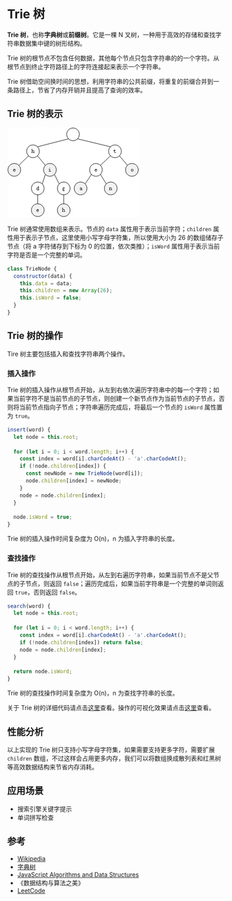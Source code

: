 # Trie 树

**Trie 树**，也称**字典树**或**前缀树**。它是一棵 N 叉树，一种用于高效的存储和查找字符串数据集中键的树形结构。

Trie 树的根节点不包含任何数据，其他每个节点只包含字符串的的一个字符。从根节点到终止字符路径上的字符连接起来表示一个字符串。

Trie 树借助空间换时间的思想，利用字符串的公共前缀，将重复的前缀合并到一条路径上，节省了内存开销并且提高了查询的效率。

## Trie 树的表示

![Trie 结构图](../images/algorithm/trie.png)

Trie 树通常使用数组来表示。节点的 `data` 属性用于表示当前字符；`children` 属性用于表示子节点，这里使用小写字母字符集，所以使用大小为 26 的数组储存子节点（将 a 字符储存到下标为 0 的位置，依次类推）；`isWord` 属性用于表示当前字符是否是一个完整的单词。

``` js
class TrieNode {
  constructor(data) {
    this.data = data;
    this.children = new Array(26);
    this.isWord = false;
  }
}
```

## Trie 树的操作

Tire 树主要包括插入和查找字符串两个操作。

### 插入操作

Trie 树的插入操作从根节点开始，从左到右依次遍历字符串中的每一个字符；如果当前字符不是当前节点的子节点，则创建一个新节点作为当前节点的子节点，否则将当前节点指向子节点；字符串遍历完成后，将最后一个节点的 `isWord` 属性置为 `true`。

``` js
insert(word) {
  let node = this.root;

  for (let i = 0; i < word.length; i++) {
    const index = word[i].charCodeAt() - 'a'.charCodeAt();
    if (!node.children[index]) {
      const newNode = new TrieNode(word[i]);
      node.children[index] = newNode;
    }
    node = node.children[index];
  }

  node.isWord = true;
}
```

Trie 树的插入操作时间复杂度为 O(n)，n 为插入字符串的长度。

### 查找操作

Trie 树的查找操作从根节点开始，从左到右遍历字符串，如果当前节点不是父节点的子节点，则返回 `false`；遍历完成后，如果当前字符串是一个完整的单词则返回 `true`，否则返回 `false`。

``` js
search(word) {
  let node = this.root;

  for (let i = 0; i < word.length; i++) {
    const index = word[i].charCodeAt() - 'a'.charCodeAt();
    if (!node.children[index]) return false;
    node = node.children[index];
  }

  return node.isWord;
}
```

Trie 树的查找操作时间复杂度为 O(n)，n 为查找字符串的长度。

关于 Trie 树的详细代码请点击[这里](https://github.com/ZhangGuangZe/data-structures-and-algorithms-in-javascript/blob/master/trie/trie.js)查看。操作的可视化效果请点击[这里](https://www.cs.usfca.edu/~galles/visualization/Trie.html)查看。

## 性能分析

以上实现的 Trie 树只支持小写字母字符集，如果需要支持更多字符，需要扩展 `children` 数组，不过这样会占用更多内存，我们可以将数组换成散列表和红黑树等高效数据结构来节省内存消耗。

## 应用场景

- 搜索引擎关键字提示
- 单词拼写检查

## 参考

- [Wikipedia](https://en.wikipedia.org/wiki/Trie)
- [字典树](https://baike.baidu.com/item/%E5%AD%97%E5%85%B8%E6%A0%91)
- [JavaScript Algorithms and Data Structures](https://github.com/trekhleb/javascript-algorithms/tree/master/src/data-structures/trie)
- 《数据结构与算法之美》
- [LeetCode](https://leetcode.cn/tag/trie/problemset/)